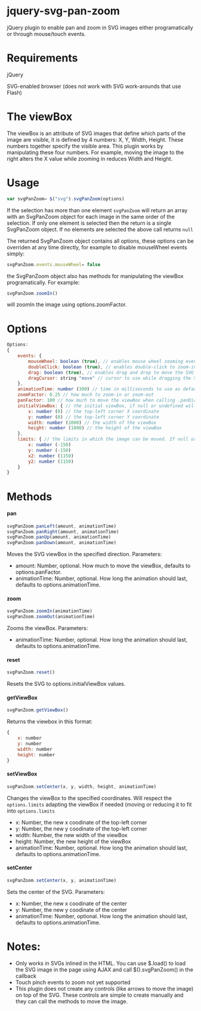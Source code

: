 jquery-svg-pan-zoom
=============

jQuery plugin to enable pan and zoom in SVG images either programatically or through mouse/touch events.

# Requirements

jQuery

SVG-enabled browser (does not work with SVG work-arounds that use Flash)

# The viewBox
The viewBox is an attribute of SVG images that define which parts of the image are visible, it is defined by 4 numbers: X, Y, Width, Height. These numbers together specify the visible area. This plugin works by manipulating these four numbers. For example, moving the image to the right alters the X value while zooming in reduces Width and Height.


# Usage
```javascript
var svgPanZoom= $("svg").svgPanZoom(options)
```
If the selection has more than one element `svgPanZoom` will return an array with an SvgPanZoom object for each image in the same order of the selection. If only one element is selected then the return is a single SvgPanZoom object. If no elements are selected the above call returns `null`

The returned SvgPanZoom object contains all options, these options can be overriden at any time directly, for example to disable mouseWheel events simply:
```javascript
svgPanZoom.events.mouseWheel= false
```

the SvgPanZoom object also has methods for manipulating the viewBox programatically. For example:
```javascript
svgPanZoom.zoomIn()
```
will zoomIn the image using options.zoomFactor.



# Options
```javascript
Options:
{
    events: {
        mouseWheel: boolean (true), // enables mouse wheel zooming events
        doubleClick: boolean (true), // enables double-click to zoom-in events
        drag: boolean (true), // enables drag and drop to move the SVG events
        dragCursor: string "move" // cursor to use while dragging the SVG
    },
    animationTime: number (300) // time in milliseconds to use as default for animations. Set 0 to remove the animation
    zoomFactor: 0.25 // how much to zoom-in or zoom-out
    panFactor: 100 // how much to move the viewBox when calling .panDirection() methods
    initialViewBox: { // the initial viewBox, if null or undefined will try to use the viewBox set in the svg tag. Also accepts string in the format "X Y Width Height"
        x: number (0) // the top-left corner X coordinate
        y: number (0) // the top-left corner Y coordinate
        width: number (1000) // the width of the viewBox
        height: number (1000) // the height of the viewBox
    },
    limits: { // the limits in which the image can be moved. If null or undefined will use the initialViewBox plus 15% in each direction
        x: number (-150)
        y: number (-150)
        x2: number (1150)
        y2: number (1150)
    }
}
```

# Methods

#### pan
```javascript
svgPanZoom.panLeft(amount, animationTime)
svgPanZoom.panRight(amount, animationTime)
svgPanZoom.panUp(amount, animationTime)
svgPanZoom.panDown(amount, animationTime)
```
Moves the SVG viewBox in the specified direction. Parameters:
 - amount: Number, optional. How much to move the viewBox, defaults to options.panFactor.
 - animationTime: Number, optional. How long the animation should last, defaults to options.animationTime.


#### zoom
```javascript
svgPanZoom.zoomIn(animationTime)
svgPanZoom.zoomOut(animationTime)
```
Zooms the viewBox. Parameters:
 - animationTime: Number, optional. How long the animation should last, defaults to options.animationTime.


#### reset
```javascript
svgPanZoom.reset()
```
Resets the SVG to options.initialViewBox values.

#### getViewBox
```javascript
svgPanZoom.getViewBox()
```
Returns the viewbox in this format:
```javascript
{
    x: number
    y: number
    width: number
    height: number
}
```

#### setViewBox
```javascript
svgPanZoom.setCenter(x, y, width, height, animationTime)
```
Changes the viewBox to the specified coordinates. Will respect the `options.limits` adapting the viewBox if needed (moving or reducing it to fit into `options.limits`
 - x: Number, the new x coodinate of the top-left corner
 - y: Number, the new y coodinate of the top-left corner
 - width: Number, the new width of the viewBox
 - height: Number, the new height of the viewBox
 - animationTime: Number, optional. How long the animation should last, defaults to options.animationTime.

#### setCenter
```javascript
svgPanZoom.setCenter(x, y, animationTime)
```
Sets the center of the SVG. Parameters:
 - x: Number, the new x coodinate of the center
 - y: Number, the new y coodinate of the center
 - animationTime: Number, optional. How long the animation should last, defaults to options.animationTime.




# Notes:

 - Only works in SVGs inlined in the HTML. You can use $.load() to load the SVG image in the page using AJAX and call $().svgPanZoom() in the callback
 - Touch pinch events to zoom not yet supported
 - This plugin does not create any controls (like arrows to move the image) on top of the SVG. These controls are simple to create manually and they can call the methods to move the image.
